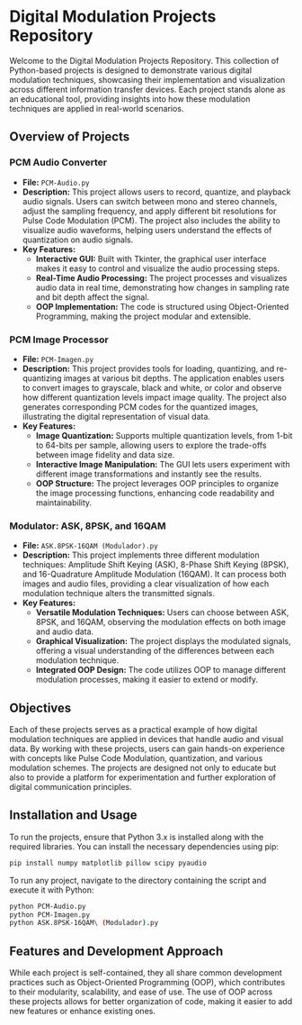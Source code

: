 # Digital Modulation Projects Repository

Welcome to the Digital Modulation Projects Repository. This collection of Python-based projects is designed to demonstrate various digital modulation techniques, showcasing their implementation and visualization across different information transfer devices. Each project stands alone as an educational tool, providing insights into how these modulation techniques are applied in real-world scenarios.

## Overview of Projects

### PCM Audio Converter
- **File:** `PCM-Audio.py`
- **Description:** This project allows users to record, quantize, and playback audio signals. Users can switch between mono and stereo channels, adjust the sampling frequency, and apply different bit resolutions for Pulse Code Modulation (PCM). The project also includes the ability to visualize audio waveforms, helping users understand the effects of quantization on audio signals.
- **Key Features:**
  - **Interactive GUI:** Built with Tkinter, the graphical user interface makes it easy to control and visualize the audio processing steps.
  - **Real-Time Audio Processing:** The project processes and visualizes audio data in real time, demonstrating how changes in sampling rate and bit depth affect the signal.
  - **OOP Implementation:** The code is structured using Object-Oriented Programming, making the project modular and extensible.

### PCM Image Processor
- **File:** `PCM-Imagen.py`
- **Description:** This project provides tools for loading, quantizing, and re-quantizing images at various bit depths. The application enables users to convert images to grayscale, black and white, or color and observe how different quantization levels impact image quality. The project also generates corresponding PCM codes for the quantized images, illustrating the digital representation of visual data.
- **Key Features:**
  - **Image Quantization:** Supports multiple quantization levels, from 1-bit to 64-bits per sample, allowing users to explore the trade-offs between image fidelity and data size.
  - **Interactive Image Manipulation:** The GUI lets users experiment with different image transformations and instantly see the results.
  - **OOP Structure:** The project leverages OOP principles to organize the image processing functions, enhancing code readability and maintainability.

### Modulator: ASK, 8PSK, and 16QAM
- **File:** `ASK.8PSK-16QAM (Modulador).py`
- **Description:** This project implements three different modulation techniques: Amplitude Shift Keying (ASK), 8-Phase Shift Keying (8PSK), and 16-Quadrature Amplitude Modulation (16QAM). It can process both images and audio files, providing a clear visualization of how each modulation technique alters the transmitted signals.
- **Key Features:**
  - **Versatile Modulation Techniques:** Users can choose between ASK, 8PSK, and 16QAM, observing the modulation effects on both image and audio data.
  - **Graphical Visualization:** The project displays the modulated signals, offering a visual understanding of the differences between each modulation technique.
  - **Integrated OOP Design:** The code utilizes OOP to manage different modulation processes, making it easier to extend or modify.

## Objectives

Each of these projects serves as a practical example of how digital modulation techniques are applied in devices that handle audio and visual data. By working with these projects, users can gain hands-on experience with concepts like Pulse Code Modulation, quantization, and various modulation schemes. The projects are designed not only to educate but also to provide a platform for experimentation and further exploration of digital communication principles.

## Installation and Usage

To run the projects, ensure that Python 3.x is installed along with the required libraries. You can install the necessary dependencies using pip:

```bash
pip install numpy matplotlib pillow scipy pyaudio
```

To run any project, navigate to the directory containing the script and execute it with Python:

```bash
python PCM-Audio.py
python PCM-Imagen.py
python ASK.8PSK-16QAM\ (Modulador).py
```

## Features and Development Approach

While each project is self-contained, they all share common development practices such as Object-Oriented Programming (OOP), which contributes to their modularity, scalability, and ease of use. The use of OOP across these projects allows for better organization of code, making it easier to add new features or enhance existing ones.
